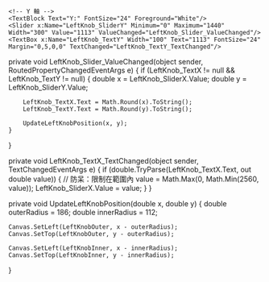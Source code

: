 <StackPanel Orientation="Vertical" HorizontalAlignment="Left" VerticalAlignment="Top" Margin="30">
    <!-- X 軸 -->
    <TextBlock Text="X:" FontSize="24" Foreground="White"/>
    <Slider x:Name="LeftKnob_SliderX" Minimum="0" Maximum="2560" Width="300" Value="445" ValueChanged="LeftKnob_Slider_ValueChanged"/>
    <TextBox x:Name="LeftKnob_TextX" Width="100" Text="445" FontSize="24" Margin="0,5,0,10" TextChanged="LeftKnob_TextX_TextChanged"/>

    <!-- Y 軸 -->
    <TextBlock Text="Y:" FontSize="24" Foreground="White"/>
    <Slider x:Name="LeftKnob_SliderY" Minimum="0" Maximum="1440" Width="300" Value="1113" ValueChanged="LeftKnob_Slider_ValueChanged"/>
    <TextBox x:Name="LeftKnob_TextY" Width="100" Text="1113" FontSize="24" Margin="0,5,0,0" TextChanged="LeftKnob_TextY_TextChanged"/>
</StackPanel>

private void LeftKnob_Slider_ValueChanged(object sender, RoutedPropertyChangedEventArgs<double> e)
{
    if (LeftKnob_TextX != null && LeftKnob_TextY != null)
    {
        double x = LeftKnob_SliderX.Value;
        double y = LeftKnob_SliderY.Value;

        LeftKnob_TextX.Text = Math.Round(x).ToString();
        LeftKnob_TextY.Text = Math.Round(y).ToString();

        UpdateLeftKnobPosition(x, y);
    }
}


private void LeftKnob_TextX_TextChanged(object sender, TextChangedEventArgs e)
{
    if (double.TryParse(LeftKnob_TextX.Text, out double value))
    {
        // 防呆：限制在範圍內
        value = Math.Max(0, Math.Min(2560, value));
        LeftKnob_SliderX.Value = value;
    }
}

private void UpdateLeftKnobPosition(double x, double y)
{
    double outerRadius = 186;
    double innerRadius = 112;

    Canvas.SetLeft(LeftKnobOuter, x - outerRadius);
    Canvas.SetTop(LeftKnobOuter, y - outerRadius);

    Canvas.SetLeft(LeftKnobInner, x - innerRadius);
    Canvas.SetTop(LeftKnobInner, y - innerRadius);
}